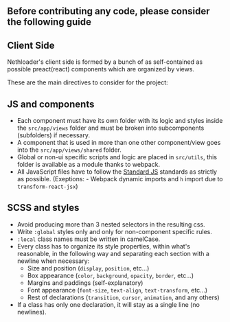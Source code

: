 Before contributing any code, please consider the following guide
-
Client Side
-
Nethloader's client side is formed by a bunch of as self-contained as possible preact(react) components which are organized by views.

These are the main directives to consider for the project:

JS and components
-

* Each component must have its own folder with its logic and styles inside the ``src/app/views`` folder and must be broken into subcomponents (subfolders) if necessary.
* A component that is used in more than one other component/view goes into the ``src/app/views/shared`` folder.
* Global or non-ui specific scripts and logic are placed in ``src/utils``, this folder is available as a module thanks to webpack.
* All JavaScript files have to follow the [Standard JS](https://standardjs.com/) standards as strictly as possible. (Exeptions: - Webpack dynamic imports and ``h`` import due to ``transform-react-jsx``)

SCSS and styles
-
* Avoid producing more than 3 nested selectors in the resulting css.
* Write ``:global`` styles only and only for non-component specific rules. 
* ``:local`` class names must be written in camelCase.
* Every class has to organize its style properties, within what's reasonable, in the following way and separating each section with a newline when necessary:
    * Size and position (``display``, ``position``, etc...)
    * Box appearance (``color``, ``background``, ``opacity``, ``border``, etc...)
    * Margins and paddings (self-explanatory)
    * Font appearance (``font-size``, ``text-align``, ``text-transform``, etc...)
    * Rest of declarations (``transition``, ``cursor``, ``animation``, and any others)
* If a class has only one declaration, it will stay as a single line (no newlines).
